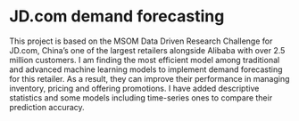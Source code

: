 # JD.com demand forecasting
This project is based on the MSOM Data Driven Research Challenge for JD.com, China’s one of the largest retailers alongside Alibaba with over 2.5 million customers. I am finding the most efficient model among traditional and advanced machine learning models to implement demand forecasting for this retailer. As a result, they can improve their performance in managing inventory, pricing and offering promotions. I have added descriptive statistics and some models including time-series ones to compare their prediction accuracy.
